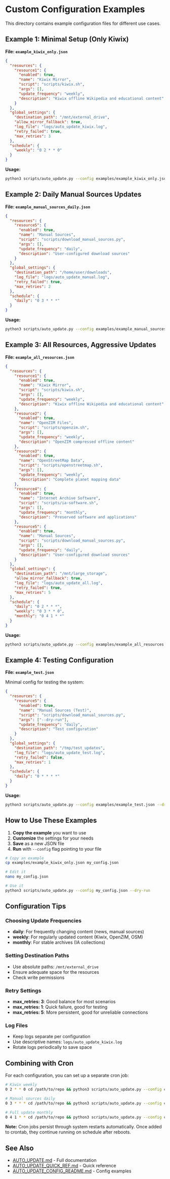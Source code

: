 # Custom Configuration Examples

This directory contains example configuration files for different use cases.

## Example 1: Minimal Setup (Only Kiwix)

**File: `example_kiwix_only.json`**

```json
{
  "resources": {
    "resource1": {
      "enabled": true,
      "name": "Kiwix Mirror",
      "script": "scripts/kiwix.sh",
      "args": [],
      "update_frequency": "weekly",
      "description": "Kiwix offline Wikipedia and educational content"
    }
  },
  "global_settings": {
    "destination_path": "/mnt/external_drive",
    "allow_mirror_fallback": true,
    "log_file": "logs/auto_update_kiwix.log",
    "retry_failed": true,
    "max_retries": 3
  },
  "schedule": {
    "weekly": "0 2 * * 0"
  }
}
```

**Usage:**
```bash
python3 scripts/auto_update.py --config examples/example_kiwix_only.json
```

## Example 2: Daily Manual Sources Updates

**File: `example_manual_sources_daily.json`**

```json
{
  "resources": {
    "resource5": {
      "enabled": true,
      "name": "Manual Sources",
      "script": "scripts/download_manual_sources.py",
      "args": [],
      "update_frequency": "daily",
      "description": "User-configured download sources"
    }
  },
  "global_settings": {
    "destination_path": "/home/user/downloads",
    "log_file": "logs/auto_update_manual.log",
    "retry_failed": true,
    "max_retries": 2
  },
  "schedule": {
    "daily": "0 3 * * *"
  }
}
```

**Usage:**
```bash
python3 scripts/auto_update.py --config examples/example_manual_sources_daily.json
```

## Example 3: All Resources, Aggressive Updates

**File: `example_all_resources.json`**

```json
{
  "resources": {
    "resource1": {
      "enabled": true,
      "name": "Kiwix Mirror",
      "script": "scripts/kiwix.sh",
      "args": [],
      "update_frequency": "weekly",
      "description": "Kiwix offline Wikipedia and educational content"
    },
    "resource2": {
      "enabled": true,
      "name": "OpenZIM Files",
      "script": "scripts/openzim.sh",
      "args": [],
      "update_frequency": "weekly",
      "description": "OpenZIM compressed offline content"
    },
    "resource3": {
      "enabled": true,
      "name": "OpenStreetMap Data",
      "script": "scripts/openstreetmap.sh",
      "args": [],
      "update_frequency": "weekly",
      "description": "Complete planet mapping data"
    },
    "resource4": {
      "enabled": true,
      "name": "Internet Archive Software",
      "script": "scripts/ia-software.sh",
      "args": [],
      "update_frequency": "monthly",
      "description": "Preserved software and applications"
    },
    "resource5": {
      "enabled": true,
      "name": "Manual Sources",
      "script": "scripts/download_manual_sources.py",
      "args": [],
      "update_frequency": "daily",
      "description": "User-configured download sources"
    }
  },
  "global_settings": {
    "destination_path": "/mnt/large_storage",
    "allow_mirror_fallback": true,
    "log_file": "logs/auto_update_all.log",
    "retry_failed": true,
    "max_retries": 5
  },
  "schedule": {
    "daily": "0 2 * * *",
    "weekly": "0 3 * * 0",
    "monthly": "0 4 1 * *"
  }
}
```

**Usage:**
```bash
python3 scripts/auto_update.py --config examples/example_all_resources.json
```

## Example 4: Testing Configuration

**File: `example_test.json`**

Minimal config for testing the system:

```json
{
  "resources": {
    "resource5": {
      "enabled": true,
      "name": "Manual Sources (Test)",
      "script": "scripts/download_manual_sources.py",
      "args": ["--dry-run"],
      "update_frequency": "daily",
      "description": "Test configuration"
    }
  },
  "global_settings": {
    "destination_path": "/tmp/test_updates",
    "log_file": "logs/auto_update_test.log",
    "retry_failed": false,
    "max_retries": 1
  },
  "schedule": {
    "daily": "0 * * * *"
  }
}
```

**Usage:**
```bash
python3 scripts/auto_update.py --config examples/example_test.json --dry-run
```

## How to Use These Examples

1. **Copy the example** you want to use
2. **Customize** the settings for your needs
3. **Save** as a new JSON file
4. **Run** with `--config` flag pointing to your file

```bash
# Copy an example
cp examples/example_kiwix_only.json my_config.json

# Edit it
nano my_config.json

# Use it
python3 scripts/auto_update.py --config my_config.json --dry-run
```

## Configuration Tips

### Choosing Update Frequencies

- **daily**: For frequently changing content (news, manual sources)
- **weekly**: For regularly updated content (Kiwix, OpenZIM, OSM)
- **monthly**: For stable archives (IA collections)

### Setting Destination Paths

- Use absolute paths: `/mnt/external_drive`
- Ensure adequate space for the resources
- Check write permissions

### Retry Settings

- **max_retries: 3**: Good balance for most scenarios
- **max_retries: 1**: Quick failure, good for testing
- **max_retries: 5**: More persistent, good for unreliable connections

### Log Files

- Keep logs separate per configuration
- Use descriptive names: `logs/auto_update_kiwix.log`
- Rotate logs periodically to save space

## Combining with Cron

For each configuration, you can set up a separate cron job:

```bash
# Kiwix weekly
0 2 * * 0 cd /path/to/repo && python3 scripts/auto_update.py --config config_kiwix.json

# Manual sources daily
0 3 * * * cd /path/to/repo && python3 scripts/auto_update.py --config config_manual.json

# Full update monthly
0 4 1 * * cd /path/to/repo && python3 scripts/auto_update.py --config config_full.json
```

**Note:** Cron jobs persist through system restarts automatically. Once added to crontab, they continue running on schedule after reboots.

## See Also

- [AUTO_UPDATE.md](../docs/AUTO_UPDATE.md) - Full documentation
- [AUTO_UPDATE_QUICK_REF.md](../docs/AUTO_UPDATE_QUICK_REF.md) - Quick reference
- [AUTO_UPDATE_CONFIG_README.md](../data/AUTO_UPDATE_CONFIG_README.md) - Config examples
